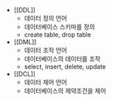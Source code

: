- [[DDL]]
	- 데이터 정의 언어
	- 데이터베이스 스키마를 정의
	- create table, drop table
- [[DML]]
	- 데이터 조작 언어
	- 데이터베이스의 데이터를 조작
	- select, insert, delete, update
- [[DCL]]
	- 데이터 제어 언어
	- 데이터베이스의 제약조건을 제어